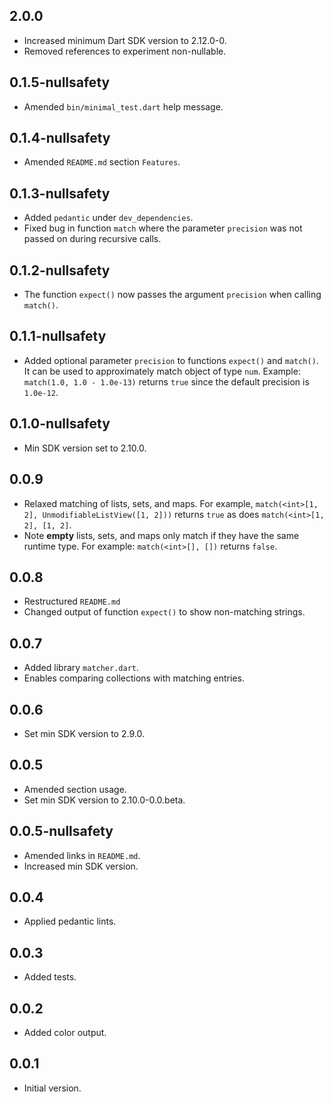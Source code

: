 ## 2.0.0

- Increased minimum Dart SDK version to 2.12.0-0.
- Removed references to experiment non-nullable.

## 0.1.5-nullsafety

- Amended `bin/minimal_test.dart` help message.

## 0.1.4-nullsafety

- Amended `README.md` section `Features`.

## 0.1.3-nullsafety

- Added `pedantic` under `dev_dependencies`.
- Fixed bug in function `match` where the parameter `precision` was not passed on during recursive calls.

## 0.1.2-nullsafety

- The function `expect()` now passes the argument `precision` when calling `match()`.

## 0.1.1-nullsafety

- Added optional parameter `precision` to functions `expect()` and `match()`.
  It can be used to approximately match object of type `num`.
  Example: `match(1.0, 1.0 - 1.0e-13)` returns `true` since the default precision is `1.0e-12`.

## 0.1.0-nullsafety

- Min SDK version set to 2.10.0.

## 0.0.9

- Relaxed matching of lists, sets, and maps. For example,
 `match(<int>[1, 2], UnmodifiableListView([1, 2]))` returns `true` as does `match(<int>[1, 2], [1, 2]`.
- Note **empty** lists, sets, and maps only match if they have the same runtime type.
  For example: `match(<int>[], [])` returns `false`.

## 0.0.8

- Restructured `README.md`
- Changed output of function `expect()` to show non-matching strings.

## 0.0.7

- Added library `matcher.dart`.
- Enables comparing collections with matching entries.

## 0.0.6

- Set min SDK version to 2.9.0.

## 0.0.5

- Amended section usage.
- Set min SDK version to 2.10.0-0.0.beta.

## 0.0.5-nullsafety

- Amended links in `README.md`.
- Increased min SDK version.

## 0.0.4

- Applied pedantic lints.

## 0.0.3

- Added tests.

## 0.0.2

- Added color output.

## 0.0.1

- Initial version.